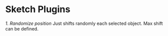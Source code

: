 Sketch Plugins
==============

*1. Randomize position*
Just shifts randomly each selected object. Max shift can be defined.